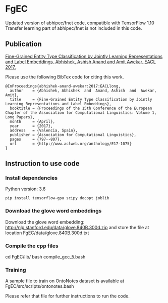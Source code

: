 # FgEC

Updated version of abhipec/fnet code, compatible with TensorFlow 1.10
Transfer learning part of abhipec/fnet is not included in this code.


## Publication
[Fine-Grained Entity Type Classification by Jointly Learning Representations and Label Embeddings. Abhishek, Ashish Anand and Amit Awekar. EACL 2017.](http://www.aclweb.org/anthology/E/E17/E17-1075.pdf)

Please use the following BibTex code for citing this work.

```
@InProceedings{abhishek-anand-awekar:2017:EACLlong,
  author    = {Abhishek, Abhishek  and  Anand, Ashish  and  Awekar, Amit},
  title     = {Fine-Grained Entity Type Classification by Jointly Learning Representations and Label Embeddings},
  booktitle = {Proceedings of the 15th Conference of the European Chapter of the Association for Computational Linguistics: Volume 1, Long Papers},
  month     = {April},
  year      = {2017},
  address   = {Valencia, Spain},
  publisher = {Association for Computational Linguistics},
  pages     = {797--807},
  url       = {http://www.aclweb.org/anthology/E17-1075}
}

```

## Instruction to use code

### Install dependencies
Python version: 3.6
```
pip install tensorflow-gpu scipy docopt joblib
```

### Download the glove word embeddings
Download the glove word embedding: http://nlp.stanford.edu/data/glove.840B.300d.zip
and store the file at location FgEC/data/glove.840B.300d.txt

### Compile the cpp files

cd FgEC/lib/
bash compile_gcc_5.bash

### Training
A sample file to train on OntoNotes dataset is available at FgEC/src/scripts/ontonotes.bash 

Please refer that file for further instructions to run the code.

